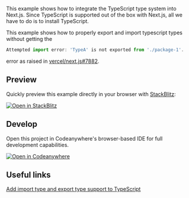 This example shows how to integrate the TypeScript type system into Next.js. Since TypeScript is supported out of the box with Next.js, all we have to do is to install TypeScript.

This example shows how to properly export and import typescript types without getting the

```js
Attempted import error: 'TypeA' is not exported from './package-1'.
```

error as raised in [vercel/next.js#7882](https://github.com/vercel/next.js/issues/7882).

## Preview

Quickly preview this example directly in your browser with [StackBlitz](http://stackblitz.com/):

[![Open in StackBlitz](https://developer.stackblitz.com/img/open_in_stackblitz.svg)](https://stackblitz.com/github/vercel/next.js/tree/canary/examples/with-typescript-types)

## Develop
Open this project in Codeanywhere's browser-based IDE for full development capabilities.

[![Open in Codeanywhere](https://codeanywhere.com/img/open-in-codeanywhere-btn.svg)](https://app.codeanywhere.com/#https://github.com/vercel/next.js/tree/canary/examples/with-typescript-types)

## Useful links

[Add import type and export type support to TypeScript](https://github.com/babel/babel/pull/11171)
